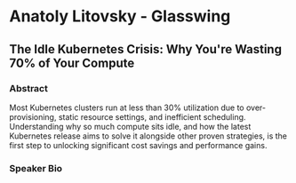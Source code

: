 # Anatoly Litovsky - Glasswing
## The Idle Kubernetes Crisis: Why You're Wasting 70% of Your Compute  
### Abstract
Most Kubernetes clusters run at less than 30% utilization due to over-provisioning, static resource settings, and inefficient scheduling. Understanding why so much compute sits idle, and how the latest Kubernetes release aims to solve it alongside other proven strategies, is the first step to unlocking significant cost savings and performance gains.
### Speaker Bio